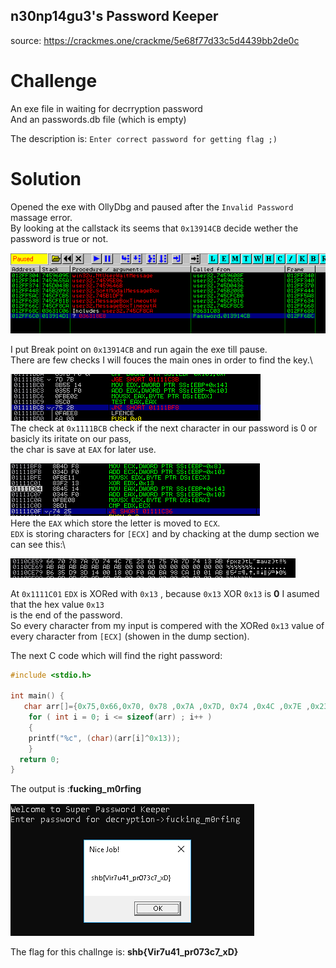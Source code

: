 ## n30np14gu3's Password Keeper
source: https://crackmes.one/crackme/5e68f77d33c5d4439bb2de0c

# Challenge

An exe file in waiting for decrryption password \
And an passwords.db file (which is empty)

The description is: `Enter correct password for getting flag ;)`

# Solution

Opened the exe with OllyDbg and paused after the `Invalid Password` massage error.\
By looking at the callstack its seems that `0x13914CB` decide wether the password is true or not.

![](call_stack.png)

I put Break point on `0x13914CB` and run again the exe till pause.\
There are few checks I will fouces the main ones in order to find the key.\

![](next_char.png)\
The check at `0x1111BCB` check if the next character in our password is 0 or basicly its iritate on our pass,\
the char is save at `EAX` for later use.

![](xor_check.png)\
Here the `EAX` which store the letter is moved to `ECX`.\
`EDX` is storing characters for `[ECX]` and by chacking at the dump section we can see this:\

![](dump_section.png)

At `0x1111C01` `EDX` is XORed with `0x13` , because `0x13` XOR `0x13` is **0** I asumed that the hex value `0x13`\
is the end of the password.\
So every character from my input is compered with the  XORed `0x13` value of every character from `[ECX]` (showen in the dump section).

The next C code which will find the right password:

```C
#include <stdio.h>

int main() {
   char arr[]={0x75,0x66,0x70, 0x78 ,0x7A ,0x7D, 0x74 ,0x4C ,0x7E ,0x23 ,0x61 ,0x75 ,0x7A,0x7D,0x74};
    for ( int i = 0; i <= sizeof(arr) ; i++ )
    {
    printf("%c", (char)(arr[i]^0x13)); 
    }
  return 0;
}
```

The output is :__fucking_m0rfing__

![](solution.png)

The flag for this challnge is: __shb{Vir7u41_pr073c7_xD}__


